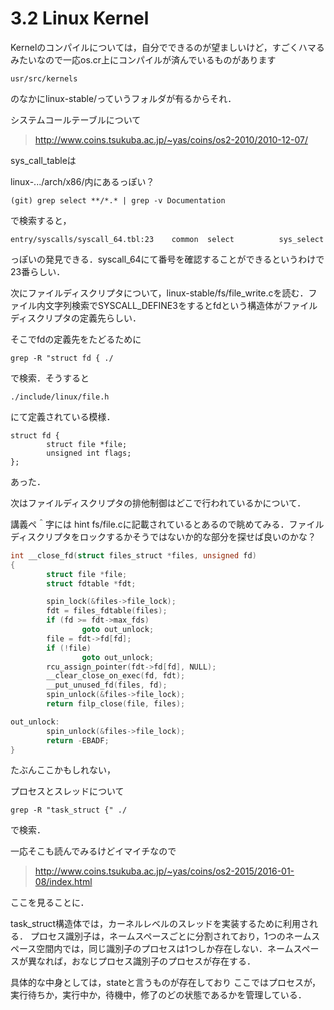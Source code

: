 # 3.2 Linux Kernel

Kernelのコンパイルについては，自分でできるのが望ましいけど，すごくハマるみたいなので一応os.cr上にコンパイルが済んでいるものがあります

```
usr/src/kernels
```

のなかにlinux-stable/っていうフォルダが有るからそれ．

システムコールテーブルについて

> http://www.coins.tsukuba.ac.jp/~yas/coins/os2-2010/2010-12-07/

sys_call_tableは

linux-.../arch/x86/内にあるっぽい？

```
(git) grep select **/*.* | grep -v Documentation
```
で検索すると，

```
entry/syscalls/syscall_64.tbl:23	common	select			sys_select
```

っぽいの発見できる．syscall_64にて番号を確認することができるというわけで23番らしい．

次にファイルディスクリプタについて，linux-stable/fs/file_write.cを読む．ファイル内文字列検索でSYSCALL_DEFINE3をするとfdという構造体がファイルディスクリプタの定義先らしい．

そこでfdの定義先をたどるために

```
grep -R "struct fd { ./
```
で検索．そうすると

```
./include/linux/file.h
```

にて定義されている模様．

```
struct fd {
        struct file *file;
        unsigned int flags;
};
```

あった．

次はファイルディスクリプタの排他制御はどこで行われているかについて．

講義ペ＾字には hint fs/file.cに記載されているとあるので眺めてみる．ファイルディスクリプタをロックするかそうではないか的な部分を探せば良いのかな？

```C
int __close_fd(struct files_struct *files, unsigned fd)
{
        struct file *file;
        struct fdtable *fdt;

        spin_lock(&files->file_lock);
        fdt = files_fdtable(files);
        if (fd >= fdt->max_fds)
                goto out_unlock;
        file = fdt->fd[fd];
        if (!file)
                goto out_unlock;
        rcu_assign_pointer(fdt->fd[fd], NULL);
        __clear_close_on_exec(fd, fdt);
        __put_unused_fd(files, fd);
        spin_unlock(&files->file_lock);
        return filp_close(file, files);

out_unlock:
        spin_unlock(&files->file_lock);
        return -EBADF;
}
```

たぶんここかもしれない，

プロセスとスレッドについて

```
grep -R "task_struct {" ./
```
で検索．

一応そこも読んでみるけどイマイチなので

> http://www.coins.tsukuba.ac.jp/~yas/coins/os2-2015/2016-01-08/index.html

ここを見ることに．

task_struct構造体では，カーネルレベルのスレッドを実装するために利用される．
プロセス識別子は，ネームスペースごとに分割されており，1つのネームスペース空間内では，同じ識別子のプロセスは1つしか存在しない．ネームスペースが異なれば，おなじプロセス識別子のプロセスが存在する．

具体的な中身としては，stateと言うものが存在しており
ここではプロセスが，実行待ちか，実行中か，待機中，修了のどの状態であるかを管理している．
 

